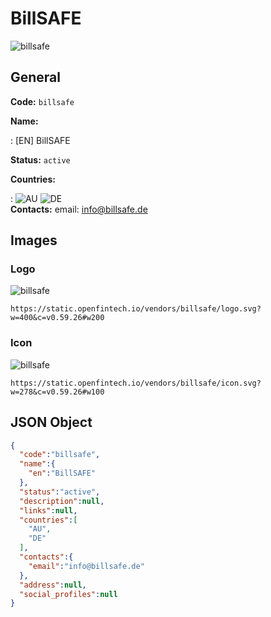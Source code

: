 
# BillSAFE 
![billsafe](https://static.openfintech.io/vendors/billsafe/logo.svg?w=400&c=v0.59.26#w200)  

## General 
 
**Code:** `billsafe` 
 
**Name:** 
 
:	[EN] BillSAFE 
 
**Status:** `active` 
 
 
**Countries:** 
 
:	![AU](https://cdnjs.cloudflare.com/ajax/libs/flag-icon-css/3.3.0/flags/4x3/au.svg#w24) 	![DE](https://cdnjs.cloudflare.com/ajax/libs/flag-icon-css/3.3.0/flags/4x3/de.svg#w24)  
**Contacts:** 
email: info@billsafe.de
## Images 

### Logo 
 
![billsafe](https://static.openfintech.io/vendors/billsafe/logo.svg?w=400&c=v0.59.26#w200)  

```
https://static.openfintech.io/vendors/billsafe/logo.svg?w=400&c=v0.59.26#w200
```  

### Icon 
 
![billsafe](https://static.openfintech.io/vendors/billsafe/icon.svg?w=278&c=v0.59.26#w100)  

```
https://static.openfintech.io/vendors/billsafe/icon.svg?w=278&c=v0.59.26#w100
```  

## JSON Object 

```json
{
  "code":"billsafe",
  "name":{
    "en":"BillSAFE"
  },
  "status":"active",
  "description":null,
  "links":null,
  "countries":[
    "AU",
    "DE"
  ],
  "contacts":{
    "email":"info@billsafe.de"
  },
  "address":null,
  "social_profiles":null
}
```  
